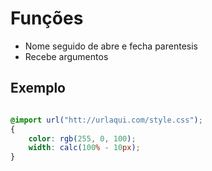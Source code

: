 # Funções 

* Nome seguido de abre e fecha parentesis 
* Recebe argumentos 

## Exemplo  

```css 

@import url("htt://urlaqui.com/style.css");
{
    color: rgb(255, 0, 100);
    width: calc(100% - 10px);
}
```

